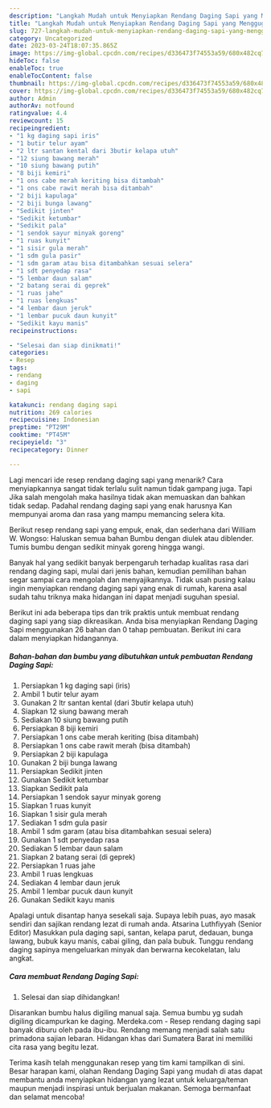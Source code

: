 ```yaml
---
description: "Langkah Mudah untuk Menyiapkan Rendang Daging Sapi yang Menggugah Selera "
title: "Langkah Mudah untuk Menyiapkan Rendang Daging Sapi yang Menggugah Selera "
slug: 727-langkah-mudah-untuk-menyiapkan-rendang-daging-sapi-yang-menggugah-selera
category: Uncategorized
date: 2023-03-24T18:07:35.865Z
image: https://img-global.cpcdn.com/recipes/d336473f74553a59/680x482cq70/rendang-daging-sapi-foto-resep-utama.jpg
hideToc: false
enableToc: true
enableTocContent: false
thumbnail: https://img-global.cpcdn.com/recipes/d336473f74553a59/680x482cq70/rendang-daging-sapi-foto-resep-utama.jpg
cover: https://img-global.cpcdn.com/recipes/d336473f74553a59/680x482cq70/rendang-daging-sapi-foto-resep-utama.jpg
author: Admin
authorAv: notfound
ratingvalue: 4.4
reviewcount: 15
recipeingredient:
- "1 kg daging sapi iris"
- "1 butir telur ayam"
- "2 ltr santan kental dari 3butir kelapa utuh"
- "12 siung bawang merah"
- "10 siung bawang putih"
- "8 biji kemiri"
- "1 ons cabe merah keriting bisa ditambah"
- "1 ons cabe rawit merah bisa ditambah"
- "2 biji kapulaga"
- "2 biji bunga lawang"
- "Sedikit jinten"
- "Sedikit ketumbar"
- "Sedikit pala"
- "1 sendok sayur minyak goreng"
- "1 ruas kunyit"
- "1 sisir gula merah"
- "1 sdm gula pasir"
- "1 sdm garam atau bisa ditambahkan sesuai selera"
- "1 sdt penyedap rasa"
- "5 lembar daun salam"
- "2 batang serai di geprek"
- "1 ruas jahe"
- "1 ruas lengkuas"
- "4 lembar daun jeruk"
- "1 lembar pucuk daun kunyit"
- "Sedikit kayu manis"
recipeinstructions:

- "Selesai dan siap dinikmati!"
categories:
- Resep
tags:
- rendang
- daging
- sapi

katakunci: rendang daging sapi 
nutrition: 269 calories
recipecuisine: Indonesian
preptime: "PT29M"
cooktime: "PT45M"
recipeyield: "3"
recipecategory: Dinner

---
```



Lagi mencari ide resep rendang daging sapi yang menarik? Cara menyiapkannya sangat tidak terlalu sulit namun tidak gampang juga. Tapi Jika salah mengolah maka hasilnya tidak akan memuaskan dan bahkan tidak sedap. Padahal rendang daging sapi yang enak harusnya Kan mempunyai aroma dan rasa yang mampu memancing selera kita.


Berikut resep rendang sapi yang empuk, enak, dan sederhana dari William W. Wongso: Haluskan semua bahan Bumbu dengan diulek atau diblender. Tumis bumbu dengan sedikit minyak goreng hingga wangi.

Banyak hal yang sedikit banyak berpengaruh terhadap kualitas rasa dari rendang daging sapi, mulai dari jenis bahan, kemudian pemilihan bahan segar sampai cara mengolah dan menyajikannya. Tidak usah pusing kalau ingin menyiapkan rendang daging sapi yang enak di rumah, karena asal sudah tahu triknya maka hidangan ini dapat menjadi suguhan spesial.


Berikut ini ada beberapa tips dan trik praktis untuk membuat rendang daging sapi yang siap dikreasikan. Anda bisa menyiapkan Rendang Daging Sapi menggunakan 26 bahan dan 0 tahap pembuatan. Berikut ini cara dalam menyiapkan hidangannya.

<!--inarticleads1-->

##### Bahan-bahan dan bumbu yang dibutuhkan untuk pembuatan Rendang Daging Sapi:

1. Persiapkan 1 kg daging sapi (iris)
1. Ambil 1 butir telur ayam
1. Gunakan 2 ltr santan kental (dari 3butir kelapa utuh)
1. Siapkan 12 siung bawang merah
1. Sediakan 10 siung bawang putih
1. Persiapkan 8 biji kemiri
1. Persiapkan 1 ons cabe merah keriting (bisa ditambah)
1. Persiapkan 1 ons cabe rawit merah (bisa ditambah)
1. Persiapkan 2 biji kapulaga
1. Gunakan 2 biji bunga lawang
1. Persiapkan Sedikit jinten
1. Gunakan Sedikit ketumbar
1. Siapkan Sedikit pala
1. Persiapkan 1 sendok sayur minyak goreng
1. Siapkan 1 ruas kunyit
1. Siapkan 1 sisir gula merah
1. Sediakan 1 sdm gula pasir
1. Ambil 1 sdm garam (atau bisa ditambahkan sesuai selera)
1. Gunakan 1 sdt penyedap rasa
1. Sediakan 5 lembar daun salam
1. Siapkan 2 batang serai (di geprek)
1. Persiapkan 1 ruas jahe
1. Ambil 1 ruas lengkuas
1. Sediakan 4 lembar daun jeruk
1. Ambil 1 lembar pucuk daun kunyit
1. Gunakan Sedikit kayu manis


Apalagi untuk disantap hanya sesekali saja. Supaya lebih puas, ayo masak sendiri dan sajikan rendang lezat di rumah anda. Atsarina Luthfiyyah (Senior Editor) Masukkan pula daging sapi, santan, kelapa parut, dedauan, bunga lawang, bubuk kayu manis, cabai giling, dan pala bubuk. Tunggu rendang daging sapinya mengeluarkan minyak dan berwarna kecokelatan, lalu angkat. 

<!--inarticleads2-->

##### Cara membuat Rendang Daging Sapi:


1. Selesai dan siap dihidangkan!

Disarankan bumbu halus digiling manual saja. Semua bumbu yg sudah digiling dicampurkan ke daging. Merdeka.com - Resep rendang daging sapi banyak diburu oleh pada ibu-ibu. Rendang memang menjadi salah satu primadona sajian lebaran. Hidangan khas dari Sumatera Barat ini memiliki cita rasa yang begitu lezat. 

Terima kasih telah menggunakan resep yang tim kami tampilkan di sini. Besar harapan kami, olahan Rendang Daging Sapi yang mudah di atas dapat membantu anda menyiapkan hidangan yang lezat untuk keluarga/teman maupun menjadi inspirasi untuk berjualan makanan. Semoga bermanfaat dan selamat mencoba!
